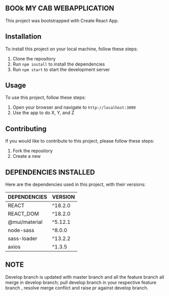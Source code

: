 ## BOOk MY CAB WEBAPPLICATION

This project was bootstrapped with Create React App.

## Installation

To install this project on your local machine, follow these steps:

1. Clone the repository
2. Run `npm install` to install the dependencies
3. Run `npm start` to start the development server

## Usage

To use this project, follow these steps:

1. Open your browser and navigate to `http://localhost:3000`
2. Use the app to do X, Y, and Z

## Contributing

If you would like to contribute to this project, please follow these steps:

1. Fork the repository
2. Create a new

## DEPENDENCIES INSTALLED

Here are the dependencies used in this project, with their versions:

| DEPENDENCIES  | VERSION |
| ------------- | ------- |
| REACT         | ^18.2.0 |
| REACT_DOM     | ^18.2.0 |
| @mui/material | ^5.12.1 |
| node-sass     | ^8.0.0  |
| sass-loader   | ^13.2.2 |
| axios         | ^1.3.5  |

## NOTE

Develop branch is updated with master branch and all the feature branch all merge in develop branch;
pull develop branch in your respective feature branch , resolve merge conflict and raise pr against develop branch.
